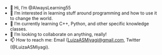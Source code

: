- 👋 Hi, I’m @AlwaysLearning55
- 👀 I’m interested in learning stuff around programming and how to use it to change the world.
- 🌱 I’m currently learning C++, Python, and other specific knowledge classes.
- 💞️ I’m looking to collaborate on anything, really!
- 📫 How to reach me: Email (LuizaASMiyagi@gmail.com, Twitter (@LuizaASMiyagi).

<!---
AlwaysLearning55/AlwaysLearning55 is a ✨ special ✨ repository because its `README.md` (this file) appears on your GitHub profile.
You can click the Preview link to take a look at your changes.
--->

